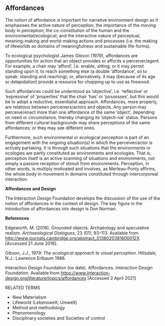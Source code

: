 ## Affordances

The notion of affordance is important for narrative environment design as it emphasises the active nature of perception; the importance of the moving body in perception; the co-constitution of the human and the environmental/ecological; and the interactive nature of perceptual, meaning-making and world-making actions and processes (i.e. the making of lifeworlds as domains of meaningfulness and sustainable life-forms).

To ecological psychologist James Gibson (1979), affordances are opportunities for action that an object provides or affords a perceiver/agent. For example, a chair may ‘afford’, i.e. enable, sitting; or it may permit standing upon it, to reach something else (a double ‘affordance’, so to speak: standing and reaching); or, alternatively, it may (because of its age or delapidation) provide a resource for chopping up to use as firewood.

Such affordances could be understood as ‘objective’, i.e. ‘reflective’ or ‘expressive’ of ‘properties’ that the chair ‘has’ or ‘possesses’, but this would be to adopt a reductive, essentialist approach. Affordances, more properly, are relations between perceivers/actors and objects. Any person may perceive/enact more than one affordance of the same ‘object’, depending on need or circumstance, thereby changing its ‘objecti-ive’ status. Persons from different cultural backgrounds may share perceptions of the same affordances; or they may see different ones.

Furthermore, such environmental or ecological perception is part of an engagement with the ongoing situation(s) in which the perceiver/actor is actively partaking. It is through such situations that the environments or ecologies are partly constituted as environments and ecologies. That is, perception itself is an active scanning of situations and environments, not simply a passive reception of stimuli from environments. Perception, in other words, is multiply motivated and involves, as Merleau-Ponty affirms, the whole body in movement in domains constituted through intercorporeal interaction.

**Affordances and Design**

The Interaction Design Foundation develops the discussion of the use of the notion of affordances in the context of design. The key figure in the introduction of affordances into design is Don Norman.

**References**

Edgeworth, M. (2016). Grounded objects. Archaeology and speculative realism. _Archaeological Dialogues_, 23 (01), 93–113\. Available from http://www.journals.cambridge.org/abstract_S138020381600012X [Accessed 21 June 2016].

Gibson, J.J., 1979: _The ecological approach to visual perception_. Hillsdale, N.J.: Lawrence Erlbaum 1986.

Interaction Design Foundation (no date). Affordances. _Interaction Design Foundation_. Available from https://www.interaction-design.org/literature/topics/affordances [Accessed 2 April 2021]

RELATED TERMS

* New Materialism
* Lifeworld (Lebenswelt; Umwelt)
* Method and methodology
* Phenomenology
* Disciplinary societies and Societies of control
